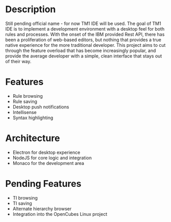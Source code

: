 # Description
Still pending official name - for now TM1 IDE will be used.  The goal of TM1 IDE is to implement a development environment with a desktop feel for both rules and processes.  With the onset of the IBM provided Rest API, there has been a proliferation of web-based editors, but nothing that provides a true native experience for the more traditional developer.  This project aims to cut through the feature overload that has become increasingly popular, and provide the average developer with a simple, clean interface that stays out of their way.

# Features
- Rule browsing
- Rule saving
- Desktop push notifications
- Intellisense
- Syntax highlighting

# Architecture
- Electron for desktop experience
- NodeJS for core logic and integration
- Monaco for the development area

# Pending Features
- TI browsing
- TI saving
- Alternate hierarchy browser
- Integration into the OpenCubes Linux project
